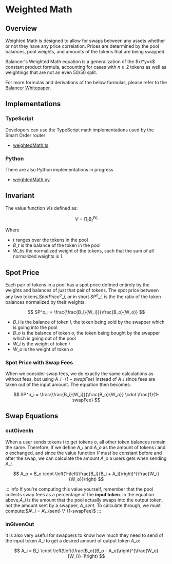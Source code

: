 # Weighted Math

## Overview

Weighted Math is designed to allow for swaps between any assets whether or not they have any price correlation. Prices are determined by the pool balances, pool weights, and amounts of the tokens that are being swapped.

Balancer's Weighted Math equation is a generalization of the $x\*y=k$ constant product formula, accounting for cases with $n \geq2$ tokens as well as weightings that are not an even 50/50 split.

For more formulas and derivations of the below formulas, please refer to the [Balancer Whitepaper](https://balancer.fi/whitepaper.pdf).

## Implementations

### TypeScript

Developers can use the TypeScript math implementations used by the Smart Order router

* [weightedMath.ts](https://github.com/balancer/balancer-sor/blob/john/v2-package-linear/src/pools/weightedPool/weightedMath.ts)

### Python

There are also Python implementations in progress

* [weightedMath.py](https://github.com/officialnico/balancerv2cad/blob/main/src/balancerv2cad/WeightedMath.py)

## Invariant

The value function $V$is defined as:

$$
V= \prod_t B_t^{W_t}
$$

Where

* $t$ ranges over the tokens in the pool
* $B\_t$ is the balance of the token in the pool
* $W\_t$​is the normalized weight of the tokens, such that the sum of all normalized weights is 1.

## Spot Price

Each pair of tokens in a pool has a spot price defined entirely by the weights and balances of just that pair of tokens. The spot price between any two tokens,$SpotPrice^o\_i$, or in short $SP^o\_i$, is the the ratio of the token balances normalized by their weights:

$$
SP^o_i = \frac{\frac{B_i}{W_i}}{\frac{B_o}{W_o}}
$$

* $B\_i$ is the balance of token $i$, the token being sold by the swapper which is going into the pool
* $B\_o$ is the balance of token $o$, the token being bought by the swapper which is going out of the pool
* $W\_i$ is the weight of token $i$
* $W\_o$ is the weight of token $o$

### Spot Price with Swap Fees

When we consider swap fees, we do exactly the same calculations as without fees, but using $A\_i \cdot (1-swapFee)$ instead of $A\_i$ since fees are taken out of the input amount. The equation then becomes:

$$
SP^o_i = \frac{\frac{B_i}{W_i}}{\frac{B_o}{W_o}} \cdot \frac{1}{1-swapFee}
$$

## Swap Equations

### outGivenIn

When a user sends tokens $i$ to get tokens $o$, all other token balances remain the same. Therefore, if we define $A\_i$ and $A\_o$ as the amount of tokens $i$ and $o$ exchanged, and since the value function $V$ must be constant before and after the swap, we can calculate the amount $A\_o$ a users gets when sending $A\_i$.

$$
A_o = B_o \cdot \left(1-\left(\frac{B_i}{B_i + A_i}\right)^{\frac{W_i}{W_o}}\right)
$$

::: info If you're computing this value yourself, remember that the pool collects swap fees as a percentage of the **input token**. In the equation above,$A\_i$ is the amount that the pool actually swaps into the output token, not the amount sent by a swapper, $A\_{sent}$. To calculate through, we must compute:$A\_i = A\_{sent} \* (1-swapFee)$ :::

### inGivenOut

It is also very useful for swappers to know how much they need to send of the input token $A\_i$ to get a desired amount of output token $A\_o$:

$$
A_i = B_i \cdot \left(\left(\frac{B_o}{B_o - A_o}\right)^{\frac{W_o}{W_i}}-1\right)
$$
